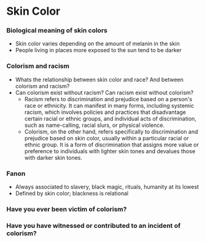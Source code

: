 # Skin Color

### Biological meaning of skin colors
- Skin color varies depending on the amount of melanin in the skin
- People living in places more exposed to the sun tend to be darker


### Colorism and racism
- Whats the relationship between skin color and race? And between colorism and racism?
- Can colorism exist without racism? Can racism exist without colorism?
	- Racism refers to discrimination and prejudice based on a person's race or ethnicity. It can manifest in many forms, including systemic racism, which involves policies and practices that disadvantage certain racial or ethnic groups, and individual acts of discrimination, such as name-calling, racial slurs, or physical violence.
	- Colorism, on the other hand, refers specifically to discrimination and prejudice based on skin color, usually within a particular racial or ethnic group. It is a form of discrimination that assigns more value or preference to individuals with lighter skin tones and devalues those with darker skin tones.


### Fanon 
- Always associated to slavery, black magic, rituals, humanity at its lowest
- Defined by skin color; blackness is relational


### Have you ever been victim of colorism?


### Have you have witnessed or contributed to an incident of colorism?
